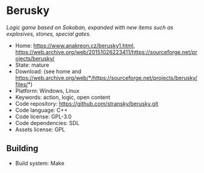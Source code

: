 # Berusky

_Logic game based on Sokoban, expanded with new items such as explosives, stones, special gates._

- Home: https://www.anakreon.cz/berusky1.html, https://web.archive.org/web/20151026223411/https://sourceforge.net/projects/berusky/
- State: mature
- Download: (see home and https://web.archive.org/web/*/https://sourceforge.net/projects/berusky/files/*)
- Platform: Windows, Linux
- Keywords: action, logic, open content
- Code repository: https://github.com/stransky/berusky.git
- Code language: C++
- Code license: GPL-3.0
- Code dependencies: SDL
- Assets license: GPL

## Building

- Build system: Make